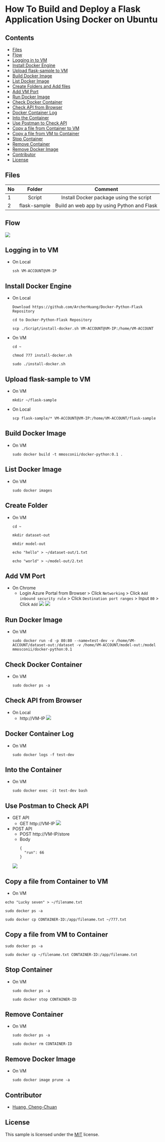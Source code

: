 # How To Build and Deploy a Flask Application Using Docker on Ubuntu

## Contents
- [Files](#files)
- [Flow](#flow)
- [Logging in to VM](#logging-in-to-vm)
- [Install Docker Engine](#install-docker-engine)
- [Upload flask-sample to VM](#upload-flask-sample-to-vm)
- [Build Docker Image](#build-docker-image)
- [List Docker Image](#list-docker-image)
- [Create Folders and Add files](#create-folder)
- [Add VM Port](#add-vm-port)
- [Run Docker Image](#run-docker-image)
- [Check Docker Container](#check-docker-container)
- [Check API from Browser](#check-api-from-browser)
- [Docker Container Log](#docker-container-log)
- [Into the Container](#into-the-container)
- [Use Postman to Check API](#use-postman-to-check-api)
- [Copy a file from Container to VM](#copy-a-file-from-container-to-vm)
- [Copy a file from VM to Container](#copy-a-file-from-vm-to-container)
- [Stop Container](#stop-container)
- [Remove Container](#remove-container)
- [Remove Docker Image](#remove-docker-image)
- [Contributor](#contributor)
- [License](#license)

## Files
| No |  Folder   |   Comment    |
|----|:-------------:|:---:|
|  1 |      Script      | Install Docker package using the script |
|  2 | flask-sample | Build an web app by using Python and Flask |

## Flow
![](./Images/flow.png)

## Logging in to VM
* On Local
  ```
  ssh VM-ACCOUNT@VM-IP
  ```

## Install Docker Engine
* On Local
  ```
  Download https://github.com/ArcherHuang/Docker-Python-Flask Repository
  
  cd to Docker-Python-Flask Repository
  
  scp ./Script/install-docker.sh VM-ACCOUNT@VM-IP:/home/VM-ACCOUNT
  ```
* On VM
  ```
  cd ~
  
  chmod 777 install-docker.sh

  sudo ./install-docker.sh
  ```

## Upload flask-sample to VM
* On VM
  ```
  mkdir ~/flask-sample
  ```
* On Local
  ```
  scp flask-sample/* VM-ACCOUNT@VM-IP:/home/VM-ACCOUNT/flask-sample
  ```

## Build Docker Image
* On VM
  ```
  sudo docker build -t mmosconii/docker-python:0.1 .
  ```

## List Docker Image
* On VM
  ```
  sudo docker images
  ```

## Create Folder
* On VM
  ```
  cd ~

  mkdir dataset-out

  mkdir model-out

  echo "hello" > ~/dataset-out/1.txt

  echo "world" > ~/model-out/2.txt
  ```

## Add VM Port
* On Chrome
  * Login Azure Portal from Browser > Click `Networking` > Click `Add inbound security rule` > Click `Destination port ranges` > Input `80` > Click `Add`
  ![](./Images/Port1.png)
  ![](./Images/Port2.png)

## Run Docker Image
* On VM
  ```
  sudo docker run -d -p 80:80 --name=test-dev -v /home/VM-ACCOUNT/dataset-out:/dataset -v /home/VM-ACCOUNT/model-out:/model mmosconii/docker-python:0.1
  ```

## Check Docker Container
* On VM
  ```
  sudo docker ps -a
  ```

## Check API from Browser
* On Local
  * http://VM-IP
  ![](./Images/check-api.png)

## Docker Container Log
* On VM
  ```
  sudo docker logs -f test-dev
  ```

## Into the Container
* On VM
  ```
  sudo docker exec -it test-dev bash
  ```

## Use Postman to Check API
* GET API
  * GET http://VM-IP
  ![](./Images/Postman-GET-API.png)
* POST API
  * POST http://VM-IP/store
  * Body
    ```
    {
      "run": 66
    }
    ```
  ![](./Images/Postman-POST-API.png)

## Copy a file from Container to VM
* On VM
```
echo "Lucky seven" > ~/filename.txt

sudo docker ps -a

sudo docker cp CONTAINER-ID:/app/filename.txt ~/777.txt
```

## Copy a file from VM to Container
```
sudo docker ps -a

sudo docker cp ~/filename.txt CONTAINER-ID:/app/filename.txt 
```

## Stop Container
* On VM
  ```
  sudo docker ps -a
  
  sudo docker stop CONTAINER-ID
  ```

## Remove Container
* On VM
  ```
  sudo docker ps -a
  
  sudo docker rm CONTAINER-ID
  ```

## Remove Docker Image
* On VM
  ```
  sudo docker image prune -a
  ```

## Contributor
* [Huang, Cheng-Chuan](https://github.com/ArcherHuang)

## License
This sample is licensed under the [MIT](./LICENSE) license.
